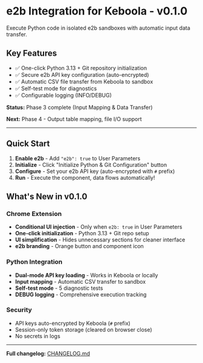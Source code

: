 # e2b Integration for Keboola - v0.1.0

Execute Python code in isolated e2b sandboxes with automatic input data transfer.

## Key Features

- ✅ One-click Python 3.13 + Git repository initialization
- ✅ Secure e2b API key configuration (auto-encrypted)
- ✅ Automatic CSV file transfer from Keboola to sandbox
- ✅ Self-test mode for diagnostics
- ✅ Configurable logging (INFO/DEBUG)

**Status:** Phase 3 complete (Input Mapping & Data Transfer)

**Next:** Phase 4 - Output table mapping, file I/O support

---

## Quick Start

1. **Enable e2b** - Add `"e2b": true` to User Parameters
2. **Initialize** - Click "Initialize Python & Git Configuration" button
3. **Configure** - Set your e2b API key (auto-encrypted with `#` prefix)
4. **Run** - Execute the component, data flows automatically!

## What's New in v0.1.0

### Chrome Extension

- **Conditional UI injection** - Only when `e2b: true` in User Parameters
- **One-click initialization** - Python 3.13 + Git repo setup
- **UI simplification** - Hides unnecessary sections for cleaner interface
- **e2b branding** - Orange button and component icon

### Python Integration

- **Dual-mode API key loading** - Works in Keboola or locally
- **Input mapping** - Automatic CSV transfer to sandbox
- **Self-test mode** - 5 diagnostic tests
- **DEBUG logging** - Comprehensive execution tracking

### Security

- API keys auto-encrypted by Keboola (`#` prefix)
- Session-only token storage (cleared on browser close)
- No secrets in logs

---

**Full changelog:** [CHANGELOG.md](https://github.com/keboola/e2b_writer_custom_python/blob/fix/keboola-api-key-integration/CHANGELOG.md)
